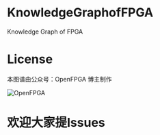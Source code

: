 # KnowledgeGraphofFPGA
Knowledge Graph of FPGA

# License
本图谱由公众号：OpenFPGA 博主制作

![OpenFPGA](https://github.com/OpenFPGA-ICE/KnowledgeGraphofFPGA/blob/master/%E5%85%AC%E4%BC%97%E5%8F%B7%EF%BC%9AOpenFPGA.png?raw=true)

# 欢迎大家提Issues
